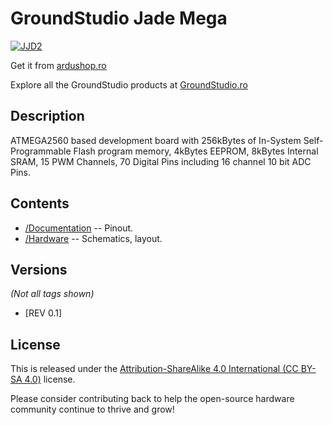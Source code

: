 GroundStudio Jade Mega
====================================
[![JJD2](https://user-images.githubusercontent.com/77836107/184108241-b74750f5-b2e4-4762-8bd2-644cda35937a.png)](https://ardushop.ro/ro/home/1729-placa-de-dezvoltare-jade-mega.html)

Get it from [ardushop.ro](https://ardushop.ro/ro/home/1729-placa-de-dezvoltare-jade-mega.html)

Explore all the GroundStudio products at [GroundStudio.ro](https://groundstudio.ro/)

Description
-------------------
ATMEGA2560 based development board with 256kBytes of In-System Self-Programmable Flash program memory, 4kBytes EEPROM, 8kBytes Internal SRAM, 15 PWM Channels, 70 Digital Pins including 16 channel 10 bit ADC Pins.

Contents
-------------------

* [/Documentation](https://github.com/GroundStudio/GroundStudio_Jade_Mega/tree/main/Documentation) -- Pinout.
* [/Hardware](https://github.com/GroundStudio/GroundStudio_Jade_Mega/tree/main/Hardware) -- Schematics, layout.

Versions
-------------------
*(Not all tags shown)*

- [REV 0.1]

License
-------------------

This is released under the [Attribution-ShareAlike 4.0 International (CC BY-SA 4.0)](https://creativecommons.org/licenses/by-sa/4.0/) license. 

Please consider contributing back to help the open-source hardware community continue to thrive and grow! 


